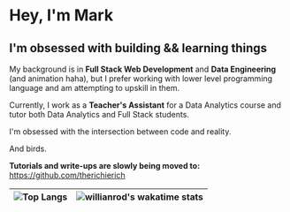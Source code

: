 # Hey, I'm Mark

## I'm obsessed with building && learning things

My background is in **Full Stack Web Development** and **Data Engineering** (and animation haha), but I prefer working with lower level programming language and am attempting to upskill in them.

Currently, I work as a **Teacher's Assistant** for a Data Analytics course and tutor both Data Analytics and Full Stack students.

I'm obsessed with the intersection between code and reality. 

And birds.

**Tutorials and write-ups are slowly being moved to:** https://github.com/therichierich

| ![Top Langs](https://github-readme-stats.vercel.app/api/top-langs/?username=themarkfullton&langs_count=10&hide=handlebars,css,scss,html&count_private=true&layout=compact)      | ![willianrod's wakatime stats](https://github-readme-stats.vercel.app/api/wakatime?username=themarkfullton) |
| ----------- | ----------- |




